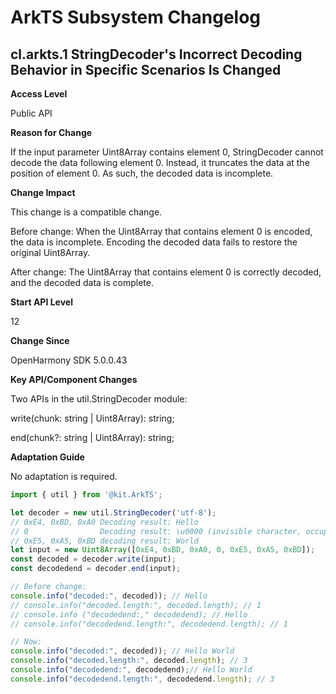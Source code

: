 # ArkTS Subsystem Changelog

## cl.arkts.1 StringDecoder's Incorrect Decoding Behavior in Specific Scenarios Is Changed

**Access Level**

Public API

**Reason for Change**

If the input parameter Uint8Array contains element 0, StringDecoder cannot decode the data following element 0. Instead, it truncates the data at the position of element 0. As such, the decoded data is incomplete.

**Change Impact**

This change is a compatible change.

Before change:
When the Uint8Array that contains element 0 is encoded, the data is incomplete. Encoding the decoded data fails to restore the original Uint8Array.

After change:
The Uint8Array that contains element 0 is correctly decoded, and the decoded data is complete.

**Start API Level**

12

**Change Since**

OpenHarmony SDK 5.0.0.43

**Key API/Component Changes**

Two APIs in the util.StringDecoder module:

write(chunk: string | Uint8Array): string;

end(chunk?: string | Uint8Array): string;

**Adaptation Guide**

No adaptation is required.

```ts
import { util } from '@kit.ArkTS';

let decoder = new util.StringDecoder('utf-8');
// 0xE4, 0xBD, 0xA0 Decoding result: Hello
// 0                Decoding result: \u0000 (invisible character, occupying one byte)
// 0xE5, 0xA5, 0xBD decoding result: World
let input = new Uint8Array([0xE4, 0xBD, 0xA0, 0, 0xE5, 0xA5, 0xBD]);
const decoded = decoder.write(input);
const decodedend = decoder.end(input);

// Before change:
console.info("decoded:", decoded)); // Hello
// console.info("decoded.length:", decoded.length); // 1
// console.info ("decodedend:," decodedend); // Hello
// console.info("decodedend.length:", decodedend.length); // 1

// Now:
console.info("decoded:", decoded)); // Hello World
console.info("decoded.length:", decoded.length); // 3
console.info("decodedend:", decodedend);// Hello World
console.info("decodedend.length:", decodedend.length); // 3
```
